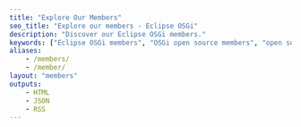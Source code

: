 ```yaml
---
title: "Explore Our Members"
seo_title: "Explore our members - Eclipse OSGi"
description: "Discover our Eclipse OSGi members."
keywords: ["Eclipse OSGi members", "OSGi open source members", "open source OSGi"]
aliases:
    - /members/
    - /member/
layout: "members"
outputs:
    - HTML
    - JSON
    - RSS
---
```

